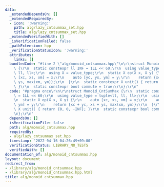 ```yaml
---
data:
  _extendedDependsOn: []
  _extendedRequiredBy:
  - icon: ':warning:'
    path: alg/lazy_cntsummax_set.hpp
    title: alg/lazy_cntsummax_set.hpp
  _extendedVerifiedWith: []
  _isVerificationFailed: false
  _pathExtension: hpp
  _verificationStatusIcon: ':warning:'
  attributes:
    links: []
  bundledCode: "#line 2 \"alg/monoid_cntsummax.hpp\"\n\r\nstruct Monoid_CntSumMax\
    \ {\r\n  static constexpr ll INF = 1LL << 60;\r\n  using value_type = tuple<ll,\
    \ ll, ll>;\r\n  using X = value_type;\r\n  static X op(X x, X y) {\r\n    auto\
    \ [xc, xs, xm] = x;\r\n    auto [yc, ys, ym] = y;\r\n    return {xc + yc, xs +\
    \ ys, max(xm, ym)};\r\n  }\r\n  static constexpr X unit() { return {0, 0, -INF};\
    \ }\r\n  static constexpr bool commute = true;\r\n};\r\n"
  code: "#pragma once\r\n\r\nstruct Monoid_CntSumMax {\r\n  static constexpr ll INF\
    \ = 1LL << 60;\r\n  using value_type = tuple<ll, ll, ll>;\r\n  using X = value_type;\r\
    \n  static X op(X x, X y) {\r\n    auto [xc, xs, xm] = x;\r\n    auto [yc, ys,\
    \ ym] = y;\r\n    return {xc + yc, xs + ys, max(xm, ym)};\r\n  }\r\n  static constexpr\
    \ X unit() { return {0, 0, -INF}; }\r\n  static constexpr bool commute = true;\r\
    \n};\r\n"
  dependsOn: []
  isVerificationFile: false
  path: alg/monoid_cntsummax.hpp
  requiredBy:
  - alg/lazy_cntsummax_set.hpp
  timestamp: '2022-04-16 04:26:49+09:00'
  verificationStatus: LIBRARY_NO_TESTS
  verifiedWith: []
documentation_of: alg/monoid_cntsummax.hpp
layout: document
redirect_from:
- /library/alg/monoid_cntsummax.hpp
- /library/alg/monoid_cntsummax.hpp.html
title: alg/monoid_cntsummax.hpp
---
```

